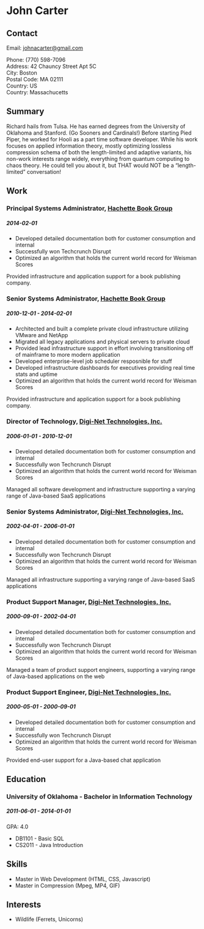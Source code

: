 
# John Carter



## Contact

Email: [johnacarter@gmail.com](mailto:johnacarter@gmail.com)  

Phone: (770) 598-7096  
Address: 42 Chauncy Street Apt 5C  
City: Boston  
Postal Code: MA 02111  
Country: US  
Country: Massachucetts  




## Summary

Richard hails from Tulsa. He has earned degrees from the University of Oklahoma and Stanford. (Go Sooners and Cardinals!) Before starting Pied Piper, he worked for Hooli as a part time software developer. While his work focuses on applied information theory, mostly optimizing lossless compression schema of both the length-limited and adaptive variants, his non-work interests range widely, everything from quantum computing to chaos theory. He could tell you about it, but THAT would NOT be a “length-limited” conversation!

## Work

### Principal Systems Administrator, [Hachette Book Group](http://www.hachettebookgroup.com)
##### 2014-02-01 

* Developed detailed documentation both for customer consumption and internal
* Successfully won Techcrunch Disrupt
* Optimized an algorithm that holds the current world record for Weisman Scores

Provided infrastructure and application support for a book publishing company.

### Senior Systems Administrator, [Hachette Book Group](http://www.hachettebookgroup.com)
##### 2010-12-01 - 2014-02-01

* Architected and built a complete private cloud infrastructure utilizing VMware and NetApp
* Migrated all legacy applications and physical servers to private cloud
* Provided lead infrastructure support in effort involving transitioning off of mainframe to more modern application
* Developed enterprise-level job scheduler resposnible for stuff
* Developed infrastructure dashboards for executives providing real time stats and uptime
* Optimized an algorithm that holds the current world record for Weisman Scores

Provided infrastructure and application support for a book publishing company.

### Director of Technology, [Digi-Net Technologies, Inc.](http://digi-net.com)
##### 2006-01-01 - 2010-12-01

* Developed detailed documentation both for customer consumption and internal
* Successfully won Techcrunch Disrupt
* Optimized an algorithm that holds the current world record for Weisman Scores

Managed all software development and infrastructure supporting a varying range of Java-based SaaS applications

### Senior Systems Administrator, [Digi-Net Technologies, Inc.](http://digi-net.com)
##### 2002-04-01 - 2006-01-01

* Developed detailed documentation both for customer consumption and internal
* Successfully won Techcrunch Disrupt
* Optimized an algorithm that holds the current world record for Weisman Scores

Managed all infrastructure supporting a varying range of Java-based SaaS applications

### Product Support Manager, [Digi-Net Technologies, Inc.](http://digi-net.com)
##### 2000-09-01 - 2002-04-01

* Developed detailed documentation both for customer consumption and internal
* Successfully won Techcrunch Disrupt
* Optimized an algorithm that holds the current world record for Weisman Scores

Managed a team of product support engineers, supporting a varying range of Java-based applications on the web

### Product Support Engineer, [Digi-Net Technologies, Inc.](http://digi-net.com)
##### 2000-05-01 - 2000-09-01

* Developed detailed documentation both for customer consumption and internal
* Successfully won Techcrunch Disrupt
* Optimized an algorithm that holds the current world record for Weisman Scores

Provided end-user support for a Java-based chat application



## Education

### University of Oklahoma - Bachelor in Information Technology
##### 2011-06-01 - 2014-01-01
GPA: 4.0
* DB1101 - Basic SQL
* CS2011 - Java Introduction




## Skills

* Master in Web Development (HTML, CSS, Javascript)
* Master in Compression (Mpeg, MP4, GIF)


## Interests

* Wildlife (Ferrets, Unicorns)

